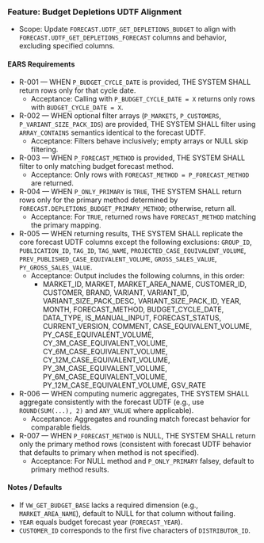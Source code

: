 ### Feature: Budget Depletions UDTF Alignment

- Scope: Update `FORECAST.UDTF_GET_DEPLETIONS_BUDGET` to align with `FORECAST.UDTF_GET_DEPLETIONS_FORECAST` columns and behavior, excluding specified columns.

#### EARS Requirements
- R-001 — WHEN `P_BUDGET_CYCLE_DATE` is provided, THE SYSTEM SHALL return rows only for that cycle date.
  - Acceptance: Calling with `P_BUDGET_CYCLE_DATE = X` returns only rows with `BUDGET_CYCLE_DATE = X`.
- R-002 — WHEN optional filter arrays (`P_MARKETS`, `P_CUSTOMERS`, `P_VARIANT_SIZE_PACK_IDS`) are provided, THE SYSTEM SHALL filter using `ARRAY_CONTAINS` semantics identical to the forecast UDTF.
  - Acceptance: Filters behave inclusively; empty arrays or NULL skip filtering.
- R-003 — WHEN `P_FORECAST_METHOD` is provided, THE SYSTEM SHALL filter to only matching budget forecast method.
  - Acceptance: Only rows with `FORECAST_METHOD = P_FORECAST_METHOD` are returned.
- R-004 — WHEN `P_ONLY_PRIMARY` is `TRUE`, THE SYSTEM SHALL return rows only for the primary method determined by `FORECAST.DEPLETIONS_BUDGET_PRIMARY_METHOD`; otherwise, return all.
  - Acceptance: For `TRUE`, returned rows have `FORECAST_METHOD` matching the primary mapping.
- R-005 — WHEN returning results, THE SYSTEM SHALL replicate the core forecast UDTF columns except the following exclusions: `GROUP_ID`, `PUBLICATION_ID`, `TAG_ID`, `TAG_NAME`, `PROJECTED_CASE_EQUIVALENT_VOLUME`, `PREV_PUBLISHED_CASE_EQUIVALENT_VOLUME`, `GROSS_SALES_VALUE`, `PY_GROSS_SALES_VALUE`.
  - Acceptance: Output includes the following columns, in this order:
    - MARKET_ID, MARKET, MARKET_AREA_NAME, CUSTOMER_ID, CUSTOMER,
      BRAND, VARIANT, VARIANT_ID, VARIANT_SIZE_PACK_DESC, VARIANT_SIZE_PACK_ID,
      YEAR, MONTH, FORECAST_METHOD, BUDGET_CYCLE_DATE,
      DATA_TYPE, IS_MANUAL_INPUT, FORECAST_STATUS, CURRENT_VERSION,
      COMMENT, CASE_EQUIVALENT_VOLUME, PY_CASE_EQUIVALENT_VOLUME,
      CY_3M_CASE_EQUIVALENT_VOLUME, CY_6M_CASE_EQUIVALENT_VOLUME, CY_12M_CASE_EQUIVALENT_VOLUME,
      PY_3M_CASE_EQUIVALENT_VOLUME, PY_6M_CASE_EQUIVALENT_VOLUME, PY_12M_CASE_EQUIVALENT_VOLUME,
      GSV_RATE
- R-006 — WHEN computing numeric aggregates, THE SYSTEM SHALL aggregate consistently with the forecast UDTF (e.g., use `ROUND(SUM(...), 2)` and `ANY_VALUE` where applicable).
  - Acceptance: Aggregates and rounding match forecast behavior for comparable fields.
- R-007 — WHEN `P_FORECAST_METHOD` is NULL, THE SYSTEM SHALL return only the primary method rows (consistent with forecast UDTF behavior that defaults to primary when method is not specified).
  - Acceptance: For NULL method and `P_ONLY_PRIMARY` falsey, default to primary method results.

#### Notes / Defaults
- If `VW_GET_BUDGET_BASE` lacks a required dimension (e.g., `MARKET_AREA_NAME`), default to NULL for that column without failing.
- `YEAR` equals budget forecast year (`FORECAST_YEAR`).
- `CUSTOMER_ID` corresponds to the first five characters of `DISTRIBUTOR_ID`.
